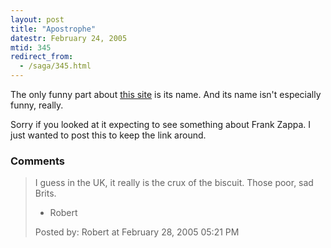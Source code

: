 ```yaml
---
layout: post
title: "Apostrophe"
datestr: February 24, 2005
mtid: 345
redirect_from:
  - /saga/345.html
---
```


The only funny part about <a href="http://www.apostrophe.fsnet.co.uk/" title="Apostrophe Protection Society">this site</a> is its name.  And its name isn't especially funny, really.

Sorry if you looked at it expecting to see something about Frank Zappa.  I just wanted to post this to keep the link around.

### Comments

<blockquote>
I guess in the UK, it really is the crux of the biscuit.  Those poor, sad Brits.

 -  Robert
<div class="post-meta">Posted by: Robert at February 28, 2005 05:21 PM</div> </blockquote>

